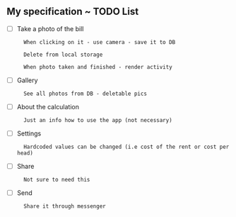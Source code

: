 ## My specification ~ TODO List

- [ ] Take a photo of the bill

        When clicking on it - use camera - save it to DB
        
        Delete from local storage
        
        When photo taken and finished - render activity

- [ ] Gallery
        
        See all photos from DB - deletable pics

- [ ] About the calculation
        
        Just an info how to use the app (not necessary)

- [ ] Settings
        
        Hardcoded values can be changed (i.e cost of the rent or cost per head)

- [ ] Share
        
        Not sure to need this

- [ ] Send

        Share it through messenger